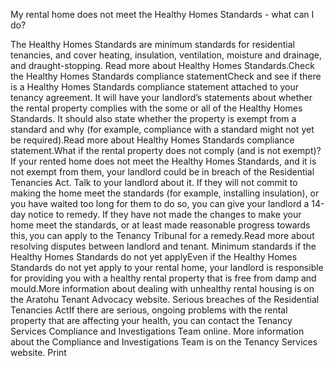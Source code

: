 My rental home does not meet the Healthy Homes Standards - what can I do?

The Healthy Homes Standards are minimum standards for residential tenancies, and cover heating, insulation, ventilation, moisture and drainage, and draught-stopping. Read more about Healthy Homes Standards.Check the Healthy Homes Standards compliance statementCheck and see if there is a Healthy Homes Standards compliance statement attached to your tenancy agreement. It will have your landlord’s statements about whether the rental property complies with the some or all of the Healthy Homes Standards. It should also state whether the property is exempt from a standard and why (for example, compliance with a standard might not yet be required).Read more about Healthy Homes Standards compliance statement.What if the rental property does not comply (and is not exempt)?If your rented home does not meet the Healthy Homes Standards, and it is not exempt from them, your landlord could be in breach of the Residential Tenancies Act. Talk to your landlord about it. If they will not commit to making the home meet the standards (for example, installing insulation), or you have waited too long for them to do so, you can give your landlord a 14-day notice to remedy. If they have not made the changes to make your home meet the standards, or at least made reasonable progress towards this, you can apply to the Tenancy Tribunal for a remedy.Read more about resolving disputes between landlord and tenant. Minimum standards if the Healthy Homes Standards do not yet applyEven if the Healthy Homes Standards do not yet apply to your rental home, your landlord is responsible for providing you with a healthy rental property that is free from damp and mould.More information about dealing with unhealthy rental housing is on the Aratohu Tenant Advocacy website. Serious breaches of the Residential Tenancies ActIf there are serious, ongoing problems with the rental property that are affecting your health, you can contact the Tenancy Services Compliance and Investigations Team online. More information about the Compliance and Investigations Team is on the Tenancy Services website.   Print 